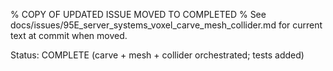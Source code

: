 % COPY OF UPDATED ISSUE MOVED TO COMPLETED
% See docs/issues/95E_server_systems_voxel_carve_mesh_collider.md for current text at commit when moved.

Status: COMPLETE (carve + mesh + collider orchestrated; tests added)

